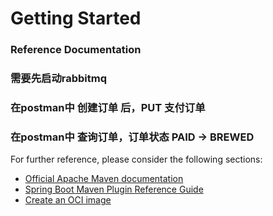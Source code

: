 # Getting Started

### Reference Documentation
### 需要先启动rabbitmq
### 在postman中 创建订单 后，PUT 支付订单
### 在postman中 查询订单，订单状态 PAID -> BREWED

For further reference, please consider the following sections:

* [Official Apache Maven documentation](https://maven.apache.org/guides/index.html)
* [Spring Boot Maven Plugin Reference Guide](https://docs.spring.io/spring-boot/docs/2.6.7/maven-plugin/reference/html/)
* [Create an OCI image](https://docs.spring.io/spring-boot/docs/2.6.7/maven-plugin/reference/html/#build-image)

